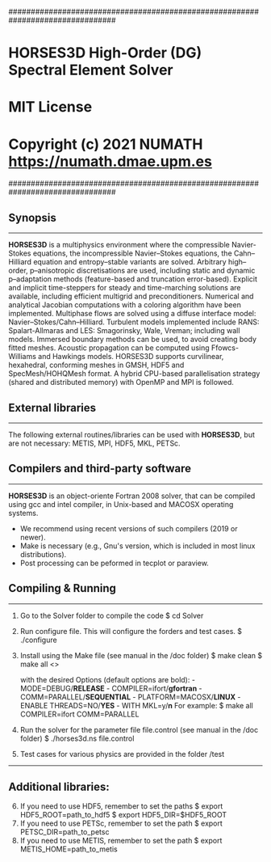 ################################################################################                   
#            HORSES3D High-Order (DG) Spectral Element Solver                  #
#                                                                              #
#                             MIT License                                      #
#         Copyright (c) 2021 NUMATH https://numath.dmae.upm.es                 #
################################################################################

## Synopsis
-----------
**HORSES3D** is a multiphysics environment where the compressible Navier-Stokes equations, the incompressible Navier–Stokes equations, the Cahn–Hilliard equation and entropy–stable variants are solved. Arbitrary high–order, p–anisotropic discretisations are used, including static and dynamic p–adaptation methods (feature-based and truncation error-based). Explicit and implicit time-steppers for steady and time-marching solutions are available, including efficient multigrid and preconditioners. Numerical and analytical Jacobian computations with a coloring algorithm have been implemented. Multiphase flows are solved using a diffuse interface model: Navier–Stokes/Cahn–Hilliard. Turbulent models implemented include RANS: Spalart-Allmaras and LES: Smagorinsky, Wale, Vreman; including wall models. Immersed boundary methods can be used, to avoid creating body fitted meshes. Acoustic propagation can be computed using Ffowcs-Williams and Hawkings models.
HORSES3D supports curvilinear, hexahedral, conforming meshes in GMSH, HDF5 and SpecMesh/HOHQMesh format. A hybrid CPU-based parallelisation strategy (shared and distributed memory) with OpenMP and MPI is followed.


## External libraries
-----------
The following external routines/libraries can be used with **HORSES3D**, but are not necessary: METIS, MPI, HDF5, MKL, PETSc.


## Compilers and third-party software
-----------
**HORSES3D** is an object-oriente Fortran 2008 solver, that can be compiled using gcc and intel compiler, in Unix-based and MACOSX operating systems. 
- We recommend using recent versions of such compilers (2019 or newer).
- Make is necessary (e.g., Gnu's version, which is included in most linux distributions).
- Post processing can be peformed in tecplot or paraview.


## Compiling & Running 
-----------
1. Go to the Solver folder to compile the code
        $ cd Solver
2. Run configure file. This will configure the forders and test cases.
        $ ./configure
3. Install using the Make file (see manual in the /doc folder)
        $ make clean
        $ make all <<Options>>

	with the desired Options (default options are bold):
         - MODE=DEBUG/**RELEASE**
         - COMPILER=ifort/**gfortran**
         - COMM=PARALLEL/**SEQUENTIAL**
         - PLATFORM=MACOSX/**LINUX**
         - ENABLE THREADS=NO/**YES**
         - WITH MKL=y/**n**
    For example:
         $ make all COMPILER=ifort COMM=PARALLEL

4. Run the solver for the parameter file file.control (see manual in the /doc folder)
        $ ./horses3d.ns file.control
5. Test cases for various physics are provided in the folder /test


-----------
## Additional libraries:
6. If you need to use HDF5, remember to set the paths
        $ export HDF5_ROOT=path_to_hdf5
        $ export HDF5_DIR=$HDF5_ROOT
7. If you need to use PETSc, remember to set the path
        $ export PETSC_DIR=path_to_petsc
8. If you need to use METIS, remember to set the path
        $ export METIS_HOME=path_to_metis

